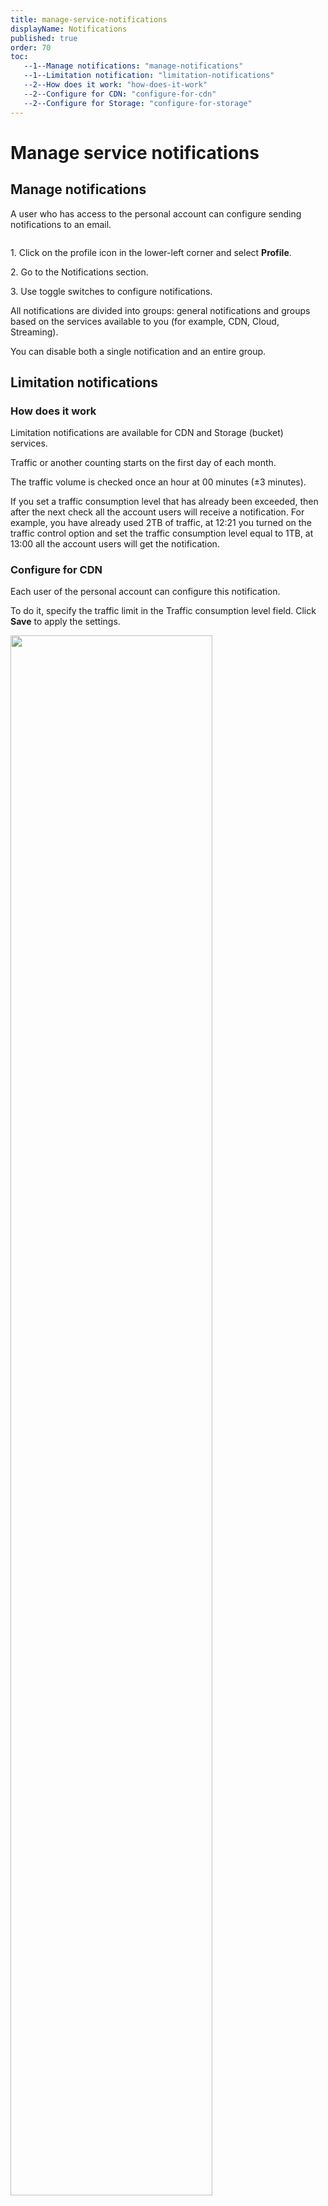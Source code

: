 ```yaml
---
title: manage-service-notifications
displayName: Notifications
published: true
order: 70
toc:
   --1--Manage notifications: "manage-notifications"
   --1--Limitation notification: "limitation-notifications"
   --2--How does it work: "how-does-it-work"
   --2--Configure for CDN: "configure-for-cdn"
   --2--Configure for Storage: "configure-for-storage"
---
```


# Manage service notifications

## Manage notifications

A user who has access to the personal account can configure sending notifications to an email.

<img src="https://assets.gcore.pro/docs/account-settings/notifications/set-notifications-10.png" alt="">

1\. Click on the profile icon in the lower-left corner and select **Profile**.

2\. Go to the Notifications section.

3\. Use toggle switches to configure notifications.

All notifications are divided into groups: general notifications and groups based on the services available to you (for example, CDN, Cloud, Streaming). 

You can disable both a single notification and an entire group.

## Limitation notifications

### How does it work

Limitation notifications are available for CDN and Storage (bucket) services.  

Traffic or another counting starts on the first day of each month.

The traffic volume is checked once an hour at 00 minutes (±3 minutes).

If you set a traffic consumption level that has already been exceeded, then after the next check all the account users will receive a notification. For example, you have already used 2TB of traffic, at 12:21 you turned on the traffic control option and set the traffic consumption level equal to 1TB, at 13:00 all the account users will get the notification.

### Сonfigure for CDN

Each user of the personal account can configure this notification.

To do it, specify the traffic limit in the Traffic consumption level field. Click **Save** to apply the settings.

<img src="https://assets.gcore.pro/docs/account-settings/notifications/set-limit-20.png" alt="" width="80%">

**Note**: Traffic consumption level is _not configured_ individually, it is the same for all users of the account who use this notification.

For example, there are three users in the account: User A, User B, and User C. Suppose, User A is the first to turn on this notification and sets the limit to 100 GB. User B and User C will see that the traffic consumption level has already been set by someone and is equal to 100 GB. User B agrees with the current traffic consumption level and doesn't change anything. User B believes that the traffic consumption level equal to 100 GB should be changed and set it in his personal account to 70 GB. As a result of User B's changes, the other two users will also receive notifications when the traffic consumption level reaches 70 GB.

### Configure for Storage

You can receive notifications about:

- objects,
- requests,
- used space
- traffic consumption.

To do it go to the Storage notification section, select Storage and Bucket (optional) and specify the limit. Then click **Save**.

<img src="https://assets.gcore.pro/docs/account-settings/notifications/storage-notifications-30.png" alt="" width="80%">